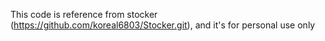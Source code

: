 This code is reference from stocker (https://github.com/koreal6803/Stocker.git), and it's for personal use only 
